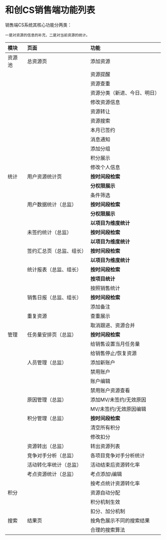 # 和创CS销售端功能列表

销售端CS系统其核心功能分两类：

`一是对资源的信息的补充，二是对当前资源的统计。`


| 模块 | 页面 | 功能 |
| :--- | :--- | :--- |
| 资源池 | 总资源页 | 添加资源 |
|  |  | 资源提醒 |
|  |  | 资源查重 |
|  |  | 资源分类（新进、今日、明日） |
|  |  | 修改资源信息 |
|  |  | 资源转让 |
|  |  | 资源搜索 |
|  |  | 本月已签约 |
|  |  | 消息通知 |
|  |  | 添加分组 |
|  |  | 积分展示 |
|  |  | 修改个人信息 |
| 统计 | 用户资源统计页 | **按时间段检索** |
|  |  | **分权限展示** |
|  |  | 条件筛选 |
|  | 用户数据统计（总监） | **按时间段检索** |
|  |  | **分权限展示** |
|  |  | **以项目为维度统计** |
|  | 未签约统计（总监） | **按时间段检索** |
|  |  | **以项目为维度统计** |
|  | 签约汇总页（总监、组长） | **按时间段检索** |
|  |  | **以项目为维度统计** |
|  | 统计报表（总监、组长） | **按时间段检索** |
|  |  | **按项目统计** |
|  |  | 按照销售统计 |
|  | 销售日报（总监、组长） | **按时间段检索** |
|  |  | 添加备注 |
|  | 重复资源 | 查重展示 |
|  |  | 取消跟进、资源合并 |
| 管理 | 任务量安排页（总监） | **按时间段检索** |
|  |  | 给销售设置当月任务量 |
|  |  | 给销售停止/恢复资源 |
|  | 人员管理（总监） | 添加新账户 |
|  |  | 禁用账户 |
|  |  | 账户编辑 |
|  |  | 禁用账户资源查看 |
|  | 原因管理（总监） | 添加MV/未签约/无效原因 |
|  |  | MV/未签约/无效原因编辑 |
|  | 积分管理（总监） | **按时间段检索** |
|  |  | 清空所有积分 |
|  |  | 修改扣分 |
|  | 资源转出（总监） | 转出资源列表 |
|  | 竞争对手分析（总监） | 各项目竞争对手分析统计 |
|  | 活动转化率统计（总监） | 活动结束后资源转化率 |
|  | 考点资源统计（总监） | 考点添加\编辑 |
|  |  | 按考点统计资源转化率 |
| 积分 |  | 资源自动分配 |
|  |  | 积分机制生效 |
|  |  | 扣分、加分机制 |
| 搜索 | 结果页 | 按角色展示不同的搜索结果 |
|  |  | 合理的搜索算法 |



